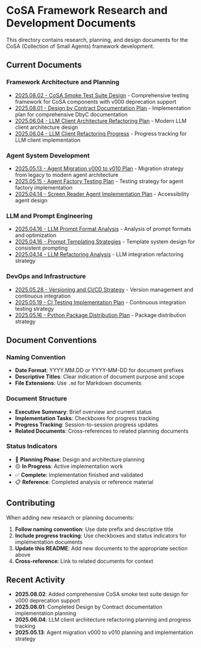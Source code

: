 # CoSA Framework Research and Development Documents

This directory contains research, planning, and design documents for the CoSA (Collection of Small Agents) framework development.

## Current Documents

### Framework Architecture and Planning
- [2025.08.02 - CoSA Smoke Test Suite Design](./2025.08.02-cosa-smoke-test-suite-design.md) - Comprehensive testing framework for CoSA components with v000 deprecation support
- [2025.08.01 - Design by Contract Documentation Plan](./2025.08.01-design-by-contract-docstring-implementation-plan.md) - Implementation plan for comprehensive DbyC documentation
- [2025.06.04 - LLM Client Architecture Refactoring Plan](./2025.06.04-llm-client-architecture-refactoring-plan.md) - Modern LLM client architecture design
- [2025.06.04 - LLM Client Refactoring Progress](./2025.06.04-llm-client-refactoring-progress.md) - Progress tracking for LLM client implementation

### Agent System Development
- [2025.05.13 - Agent Migration v000 to v010 Plan](./2025-05-13_agent_migration_v000_to_v010_plan.md) - Migration strategy from legacy to modern agent architecture
- [2025.05.15 - Agent Factory Testing Plan](./2025-05-15_agent_factory_testing_plan.md) - Testing strategy for agent factory implementation
- [2025.04.14 - Screen Reader Agent Implementation Plan](./2025-04-14_screen_reader_agent_implementation_plan.md) - Accessibility agent design

### LLM and Prompt Engineering
- [2025.04.16 - LLM Prompt Format Analysis](./2025-04-16_llm_prompt_format_analysis.md) - Analysis of prompt formats and optimization
- [2025.04.16 - Prompt Templating Strategies](./2025-04-16_prompt_templating_strategies.md) - Template system design for consistent prompting
- [2025.04.14 - LLM Refactoring Analysis](./2025-04-14_llm_refactoring_analysis.md) - LLM integration refactoring strategy

### DevOps and Infrastructure
- [2025.05.28 - Versioning and CI/CD Strategy](./2025-05-28_versioning_and_cicd_strategy.md) - Version management and continuous integration
- [2025.05.19 - CI Testing Implementation Plan](./2025-05-19_ci_testing_implementation_plan.md) - Continuous integration testing strategy
- [2025.05.16 - Python Package Distribution Plan](./2025-05-16_python_package_distribution_plan.md) - Package distribution strategy

## Document Conventions

### Naming Convention
- **Date Format**: YYYY.MM.DD or YYYY-MM-DD for document prefixes
- **Descriptive Titles**: Clear indication of document purpose and scope
- **File Extensions**: Use `.md` for Markdown documents

### Document Structure
- **Executive Summary**: Brief overview and current status
- **Implementation Tasks**: Checkboxes for progress tracking
- **Progress Tracking**: Session-to-session progress updates
- **Related Documents**: Cross-references to related planning documents

### Status Indicators
- 🔴 **Planning Phase**: Design and architecture planning
- 🟡 **In Progress**: Active implementation work
- ✅ **Complete**: Implementation finished and validated
- 📋 **Reference**: Completed analysis or reference material

## Contributing

When adding new research or planning documents:

1. **Follow naming convention**: Use date prefix and descriptive title
2. **Include progress tracking**: Use checkboxes and status indicators for implementation documents
3. **Update this README**: Add new documents to the appropriate section above
4. **Cross-reference**: Link to related documents for context

## Recent Activity

- **2025.08.02**: Added comprehensive CoSA smoke test suite design for v000 deprecation support
- **2025.08.01**: Completed Design by Contract documentation implementation planning
- **2025.06.04**: LLM client architecture refactoring planning and progress tracking
- **2025.05.13**: Agent migration v000 to v010 planning and implementation strategy